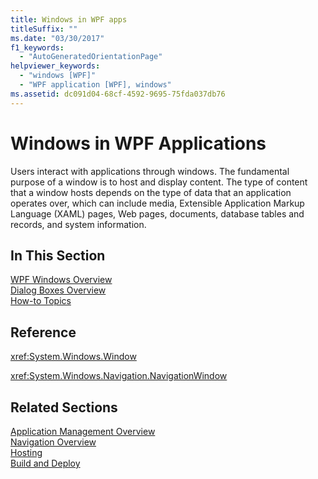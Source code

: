 ```yaml
---
title: Windows in WPF apps
titleSuffix: ""
ms.date: "03/30/2017"
f1_keywords: 
  - "AutoGeneratedOrientationPage"
helpviewer_keywords: 
  - "windows [WPF]"
  - "WPF application [WPF], windows"
ms.assetid: dc091d04-68cf-4592-9695-75fda037db76
---
```

# Windows in WPF Applications
Users interact with applications through windows. The fundamental purpose of a window is to host and display content. The type of content that a window hosts depends on the type of data that an application operates over, which can include media, Extensible Application Markup Language (XAML) pages, Web pages, documents, database tables and records, and system information.  
  
## In This Section  
 [WPF Windows Overview](wpf-windows-overview.md)  
 [Dialog Boxes Overview](dialog-boxes-overview.md)  
 [How-to Topics](window-management-how-to-topics.md)  
  
## Reference  
 <xref:System.Windows.Window>  
  
 <xref:System.Windows.Navigation.NavigationWindow>  
  
## Related Sections  
 [Application Management Overview](application-management-overview.md)  
  [Navigation Overview](navigation-overview.md)  
  [Hosting](hosting-wpf-applications.md)  
  [Build and Deploy](building-and-deploying-wpf-applications.md)
